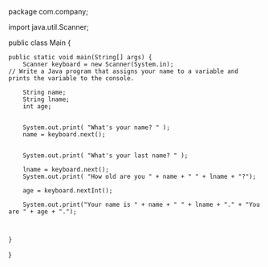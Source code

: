 package com.company;

import java.util.Scanner;

public class Main {

    public static void main(String[] args) {
        Scanner keyboard = new Scanner(System.in);
	// Write a Java program that assigns your name to a variable and prints the variable to the console.

        String name;
        String lname;
        int age;


        System.out.print( "What's your name? " );
        name = keyboard.next();


        System.out.print( "What's your last name? " );

        lname = keyboard.next();
        System.out.print( "How old are you " + name + " " + lname + "?");

        age = keyboard.nextInt();

        System.out.print("Your name is " + name + " " + lname + "." + "You are " + age + ".");



    }
}
